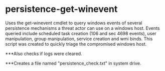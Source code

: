 # persistence-get-winevent
Uses the get-winevent cmdlet to query windows events of several persistence mechanisms a threat actor can use on a windows host. Events queried include scheduled task creation (106 and sec 4698 events), user manipulation, group manipulation, service creation and wmi binds. This script was created to quickly triage the compromised windows host.

***Also checks if logs were cleared.

***Creates a file named "persistence_check.txt" in system drive.
